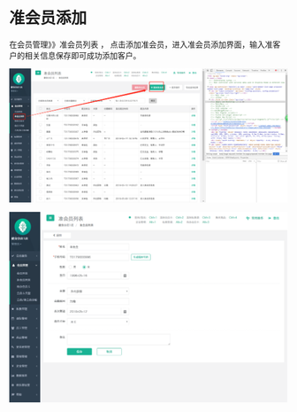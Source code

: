 # 准会员添加

在会员管理》》准会员列表 ， 点击添加准会员，进入准会员添加界面，输入准客户的相关信息保存即可成功添加客户。

![](../.gitbook/assets/1%20%2814%29.png)

![](../.gitbook/assets/2%20%2817%29.png)


